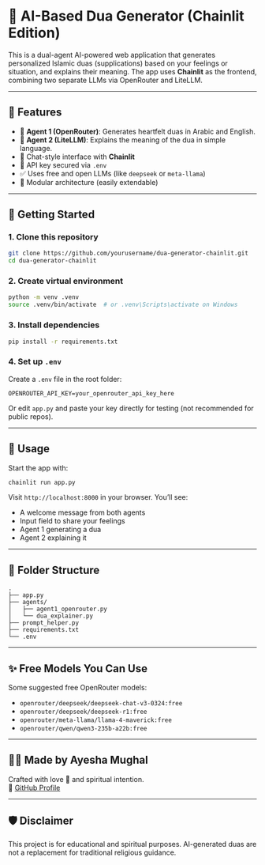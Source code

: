 
# 🤲 AI-Based Dua Generator (Chainlit Edition)

This is a dual-agent AI-powered web application that generates personalized Islamic duas (supplications) based on your feelings or situation, and explains their meaning. The app uses **Chainlit** as the frontend, combining two separate LLMs via OpenRouter and LiteLLM.

---

## 🌟 Features

- 🕋 **Agent 1 (OpenRouter)**: Generates heartfelt duas in Arabic and English.
- 📖 **Agent 2 (LiteLLM)**: Explains the meaning of the dua in simple language.
- 💬 Chat-style interface with **Chainlit**
- 🔐 API key secured via `.env`
- ✅ Uses free and open LLMs (like `deepseek` or `meta-llama`)
- 🔄 Modular architecture (easily extendable)

---

## 🚀 Getting Started

### 1. Clone this repository

```bash
git clone https://github.com/yourusername/dua-generator-chainlit.git
cd dua-generator-chainlit
```

### 2. Create virtual environment

```bash
python -m venv .venv
source .venv/bin/activate  # or .venv\Scripts\activate on Windows
```

### 3. Install dependencies

```bash
pip install -r requirements.txt
```

### 4. Set up `.env`

Create a `.env` file in the root folder:

```
OPENROUTER_API_KEY=your_openrouter_api_key_here
```

Or edit `app.py` and paste your key directly for testing (not recommended for public repos).

---

## 🧠 Usage

Start the app with:

```bash
chainlit run app.py
```

Visit `http://localhost:8000` in your browser. You’ll see:

- A welcome message from both agents
- Input field to share your feelings
- Agent 1 generating a dua
- Agent 2 explaining it

---

## 🧩 Folder Structure

```
.
├── app.py
├── agents/
│   ├── agent1_openrouter.py
│   └── dua_explainer.py
├── prompt_helper.py
├── requirements.txt
└── .env
```

---

## ✨ Free Models You Can Use

Some suggested free OpenRouter models:

- `openrouter/deepseek/deepseek-chat-v3-0324:free`
- `openrouter/deepseek/deepseek-r1:free`
- `openrouter/meta-llama/llama-4-maverick:free`
- `openrouter/qwen/qwen3-235b-a22b:free`

---

## 🙋‍♀️ Made by Ayesha Mughal

Crafted with love 💙 and spiritual intention.  
🔗 [GitHub Profile](https://github.com/ayesha-offical)

---

## 🛡️ Disclaimer

This project is for educational and spiritual purposes. AI-generated duas are not a replacement for traditional religious guidance.
